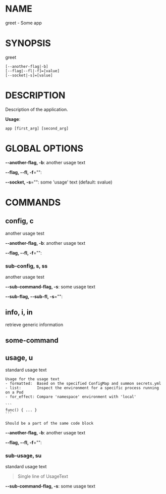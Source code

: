 # NAME

greet - Some app

# SYNOPSIS

greet

```
[--another-flag|-b]
[--flag|--fl|-f]=[value]
[--socket|-s]=[value]
```

# DESCRIPTION

Description of the application.

**Usage**:

```
app [first_arg] [second_arg]
```

# GLOBAL OPTIONS

**--another-flag, -b**: another usage text

**--flag, --fl, -f**="": 

**--socket, -s**="": some 'usage' text (default: svalue)


# COMMANDS

## config, c

another usage test

**--another-flag, -b**: another usage text

**--flag, --fl, -f**="": 

### sub-config, s, ss

another usage test

**--sub-command-flag, -s**: some usage text

**--sub-flag, --sub-fl, -s**="": 

## info, i, in

retrieve generic information

## some-command


## usage, u

standard usage text

    Usage for the usage text
    - formatted:  Based on the specified ConfigMap and summon secrets.yml
    - list:       Inspect the environment for a specific process running on a Pod
    - for_effect: Compare 'namespace' environment with 'local'
    
    ```
    func() { ... }
    ```
    
    Should be a part of the same code block

**--another-flag, -b**: another usage text

**--flag, --fl, -f**="": 

### sub-usage, su

standard usage text

>Single line of UsageText

**--sub-command-flag, -s**: some usage text
